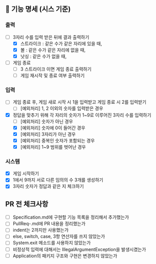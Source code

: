 ## 📌 기능 명세 (시스 기준)

### 출력

- [ ] 3자리 수를 입력 받은 뒤에 결과 출력하기
    - [x] 스트라이크 : 같은 수가 같은 자리에 있을 때,
    - [x] 볼 : 같은 수가 같은 자리에 없을 때,
    - [x] 낫싱 : 같은 수가 없을 때,
- [ ] 게임 종료
    - [ ] 3 스트라이크 이면 게임 종료 출력하기
    - [ ] 게임 재시작 및 종료 여부 출력하기

### 입력

- [ ] 게임 종료 후, 게임 새로 시작 시 1을 입력받고 게임 종료 시 2를 입력받기
    - [ ] [예외처리] 1, 2 이외의 숫자를 입력받은 경우
- [x] 정답을 맞추기 위해 각 자리의 숫자가 1~9로 이루어진 3자리 수를 입력하기
    - [ ] [예외처리] 숫자가 아닌 경우
    - [x] [예외처리] 숫자에 0이 들어간 경우
    - [x] [예외처리] 3자리가 아닌 경우
    - [x] [예외처리] 중복인 숫자가 포함되는 경우
    - [x] [예외처리] 1~9 범위를 벗어난 경우

### 시스템

- [x] 게임 시작하기
- [x] 1에서 9까지 서로 다른 임의의 수 3개를 생성하기
- [x] 3자리 숫자가 정답과 같은 지 체크하기

## PR 전 체크사항

- [ ] Specification.md에 구현할 기능 목록을 정리해서 추가했는가
- [ ] PullReq-.md에 PR 내용을 정리했는가
- [ ] indent는 2까지만 사용했는가
- [ ] else, switch, case, 3항 연산자를 쓰지 않았는가
- [ ] System.exit 메소드를 사용하지 않았는가
- [ ] 비정상적 입력에 대해서는 IllegalArgumentException을 발생시켰는가
- [ ] Application의 패키지 구조와 구현은 변경하지 않았는가